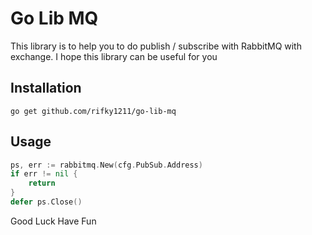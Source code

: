 # Go Lib MQ

This library is to help you to do publish / subscribe with
RabbitMQ with exchange. I hope this library
can be useful for you

## Installation
```
go get github.com/rifky1211/go-lib-mq
```

## Usage
```go
ps, err := rabbitmq.New(cfg.PubSub.Address)
if err != nil {
    return
}
defer ps.Close()
```

Good Luck Have Fun


